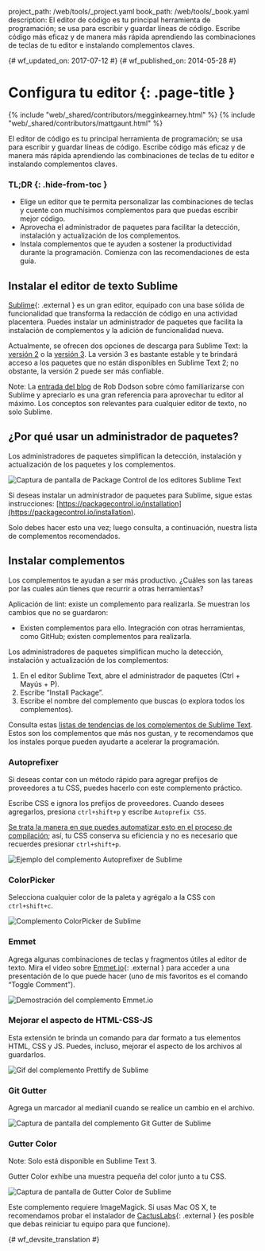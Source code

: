 project_path: /web/tools/_project.yaml
book_path: /web/tools/_book.yaml
description: El editor de código es tu principal herramienta de programación; se usa para escribir y guardar líneas de código. Escribe código más eficaz y de manera más rápida aprendiendo las combinaciones de teclas de tu editor e instalando complementos claves.

{# wf_updated_on: 2017-07-12 #}
{# wf_published_on: 2014-05-28 #}

# Configura tu editor {: .page-title }

{% include "web/_shared/contributors/megginkearney.html" %}
{% include "web/_shared/contributors/mattgaunt.html" %}

El editor de código es tu principal herramienta de programación; se usa para escribir y guardar líneas de código. Escribe código más eficaz y de manera más rápida aprendiendo las combinaciones de teclas de tu editor e instalando complementos claves.


### TL;DR {: .hide-from-toc }
- Elige un editor que te permita personalizar las combinaciones de teclas y cuente con muchísimos complementos para que puedas escribir mejor código.
- Aprovecha el administrador de paquetes para facilitar la detección, instalación y actualización de los complementos.
- Instala complementos que te ayuden a sostener la productividad durante la programación. Comienza con las recomendaciones de esta guía.


## Instalar el editor de texto Sublime

[Sublime](http://www.sublimetext.com/){: .external } es un gran editor, equipado con una base sólida
de funcionalidad que transforma la redacción de código en una actividad placentera. Puedes instalar un administrador
de paquetes que facilita la instalación de complementos y la adición de funcionalidad nueva.

Actualmente, se ofrecen dos opciones de descarga para Sublime Text: la [versión 2](http://www.sublimetext.com/2) o la [versión 3](http://www.sublimetext.com/3). La versión 3 es bastante estable y te brindará acceso a los paquetes que no están disponibles en Sublime Text 2; no obstante, la versión 2 puede ser más confiable.

Note: La <a href='http://robdodson.me/blog/2012/06/23/sublime-text-2-tips-and-shortcuts/'>entrada del blog</a> de Rob Dodson sobre cómo familiarizarse con Sublime y apreciarlo es una gran referencia para aprovechar tu editor al máximo. Los conceptos son relevantes para cualquier editor de texto, no solo Sublime.

## ¿Por qué usar un administrador de paquetes?

Los administradores de paquetes simplifican la detección, instalación y actualización de los paquetes y
los complementos.

<img src="imgs/package_control.png" class="center" alt="Captura de pantalla de Package Control de los editores Sublime Text"/>

Si deseas instalar un administrador de paquetes para Sublime, sigue estas instrucciones:
[https://packagecontrol.io/installation](https://packagecontrol.io/installation).

Solo debes hacer esto una vez; luego consulta, a continuación, nuestra lista de complementos
recomendados.

## Instalar complementos

Los complementos te ayudan a ser más productivo. ¿Cuáles son las tareas por las cuales
aún tienes que recurrir a otras herramientas?

Aplicación de lint: existe un complemento para realizarla. Se muestran los cambios que no se guardaron:
- Existen complementos para ello. Integración con otras herramientas, como GitHub;
existen complementos para realizarla.

Los administradores de paquetes simplifican mucho la detección, instalación y actualización de los complementos:

1. En el editor Sublime Text, abre el administrador de paquetes (Ctrl + Mayús + P).
2. Escribe “Install Package”.
3. Escribe el nombre del complemento que buscas (o explora todos los
   complementos).

Consulta estas [listas de tendencias de los complementos de Sublime
Text](https://packagecontrol.io/browse). Estos son los complementos que más nos gustan, y
te recomendamos que los instales porque pueden ayudarte a acelerar la programación.

### Autoprefixer

Si deseas contar con un método rápido para agregar prefijos de proveedores a tu CSS, puedes hacerlo
con este complemento práctico.

Escribe CSS e ignora los prefijos de proveedores. Cuando desees agregarlos, presiona
`ctrl+shift+p` y escribe `Autoprefix CSS`.

[Se trata la manera en que puedes automatizar esto en el proceso de
compilación](/web/tools/setup/setup-buildtools);
así, tu CSS conserva su eficiencia y no es necesario que recuerdes presionar
`ctrl+shift+p`.

<img src="imgs/sublime-autoprefixer.gif" alt="Ejemplo del complemento Autoprefixer de Sublime" />

### ColorPicker

Selecciona cualquier color de la paleta y agrégalo a la CSS con `ctrl+shift+c`.

<img src="imgs/sublime-color-picker.png" alt="Complemento ColorPicker de Sublime" />

### Emmet

Agrega algunas combinaciones de teclas y fragmentos útiles al editor de texto. Mira el
video sobre [Emmet.io](http://emmet.io/){: .external } para acceder a una presentación de lo que puede hacer (uno de
mis favoritos es el comando “Toggle Comment”).

<img src="imgs/emmet-io-example.gif" alt="Demostración del complemento Emmet.io" />

### Mejorar el aspecto de HTML-CSS-JS

Esta extensión te brinda un comando para dar formato a tus elementos HTML, CSS y JS. Puedes, incluso,
mejorar el aspecto de los archivos al guardarlos.

<img src="imgs/sublime-prettify.gif" alt="Gif del complemento Prettify de Sublime" />

### Git Gutter

Agrega un marcador al medianil cuando se realice un cambio en el archivo.

<img src="imgs/sublime-git-gutter.png" alt="Captura de pantalla del complemento Git Gutter de Sublime" />

### Gutter Color

Note: Solo está disponible en Sublime Text 3.

Gutter Color exhibe una muestra pequeña del color junto a tu CSS.

<img src="imgs/sublime-gutter-color.png" alt="Captura de pantalla de Gutter Color de Sublime" />

Este complemento requiere ImageMagick. Si usas Mac OS X, te recomendamos probar el
instalador de [CactusLabs](http://cactuslab.com/imagemagick/){: .external } (es posible que
debas reiniciar tu equipo para que funcione).





{# wf_devsite_translation #}
